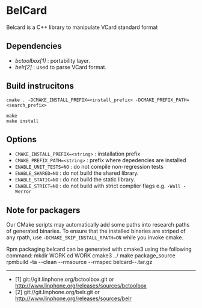 BelCard
=======

Belcard is a C++ library to manipulate VCard standard format

Dependencies
------------
- *bctoolbox[1]* : portability layer.
- *belr[2]*      : used to parse VCard format.


Build instrucitons
------------------

	cmake . -DCMAKE_INSTALL_PREFIX=<install_prefix> -DCMAKE_PREFIX_PATH=<search_prefix>
	
	make
	make install


Options
-------

- `CMAKE_INSTALL_PREFIX=<string>` : installation prefix
- `CMAKE_PREFIX_PATH=<string>`    : prefix where depedencies are installed
- `ENABLE_UNIT_TESTS=NO`          : do not compile non-regression tests
- `ENABLE_SHARED=NO`              : do not build the shared library.
- `ENABLE_STATIC=NO`              : do not build the static library.
- `ENABLE_STRICT=NO`              : do not build with strict complier flags e.g. `-Wall -Werror`


Note for packagers
------------------
Our CMake scripts may automatically add some paths into research paths of generated binaries.
To ensure that the installed binaries are striped of any rpath, use `-DCMAKE_SKIP_INSTALL_RPATH=ON`
while you invoke cmake.

Rpm packaging
belcard can be generated with cmake3 using the following command:
mkdir WORK
cd WORK
cmake3 ../
make package_source
rpmbuild -ta --clean --rmsource --rmspec belcard-<version>-<release>.tar.gz


------------------

- [1] git://git.linphone.org/bctoolbox.git or <http://www.linphone.org/releases/sources/bctoolbox>
- [2] git://git.linphone.org/belr.git or <http://www.linphone.org/releases/sources/belr>
